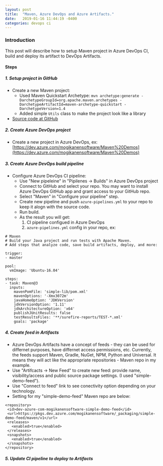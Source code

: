 ```yaml
---
layout: post
title:  "Maven, Azure DevOps and Azure Artifacts."
date:   2019-01-16 11:44:19 -0400
categories: devops ci
---
```

### Introduction
This post will describe how to setup Maven project in Azure DevOps CI, build and deploy its artifact to DevOps Artifacts.

#### Steps

##### 1. Setup project in GitHub
* Create a new Maven project:
  * Used Maven Quickstart Archetype: `mvn archetype:generate -DarchetypeGroupId=org.apache.maven.archetypes -DarchetypeArtifactId=maven-archetype-quickstart -DarchetypeVersion=1.4`
  * Added simple `Utils` class to make the project look like a library 
* [Source code at GitHub](https://github.com/mogikanen9/blog-demo-projects/tree/master/simple-lib) 


##### 2. Create Azure DevOps project
* Create a new project in Azure DevOps, ex: [https://dev.azure.com/mogikanensoftware/Maven%20Demos](https://dev.azure.com/mogikanensoftware/Maven%20Demos)

##### 3. Create Azure DevOps build pipeline
* Configure Azure DevOps CI pipeline:
  * Use "New pipeleine" in "Pipilenes -> Builds" in Azure DevOps project
  * Connect to GitHub and select your repo. You may want to install Azure DevOps GitHub app and grant access to your GitHub repo.
  * Select "Maven" in "Configure your pipeline" step.
  * Create new pipeline and push `azure-pipelines.yml` to your repo to keep it alogn with the source code.
  * Run build.
  * As the result you will get:
    1.  CI pipeline configued in Azure DevOps
    2. `azure-pipelines.yml` config in your repo, ex:
```
# Maven
# Build your Java project and run tests with Apache Maven.
# Add steps that analyze code, save build artifacts, deploy, and more:

trigger:
- master

pool:
  vmImage: 'Ubuntu-16.04'

steps:
- task: Maven@3
  inputs:
    mavenPomFile: 'simple-lib/pom.xml'
    mavenOptions: '-Xmx3072m'
    javaHomeOption: 'JDKVersion'
    jdkVersionOption: '1.11'
    jdkArchitectureOption: 'x64'
    publishJUnitResults: false
    testResultsFiles: '**/surefire-reports/TEST-*.xml'
    goals: 'package'
  ```

##### 4. Create feed in Artifacts
 * Azure DevOps Artifacts have a concept of feeds - they can be used for differnet purposes, have differnet access permissions, etc. Currently, the feeds support Maven, Gradle, NuGet, NPM, Python and Universal. It means they will act like the appropriate repositories - Maven repo in my example.
 * Use "Artifcacts -> New Feed" to create new feed: provide name, visibility/access and public source package settings. (I used "simple-demo-feed").
 * Use "Connect to feed" link to see conectivity option depending on your technology.
 * Setting for my "simple-demo-feed" Maven repo are below:
 ```
 <repository>
  <id>dev-azure-com-mogikanensoftware-simple-demo-feed</id>
  <url>https://pkgs.dev.azure.com/mogikanensoftware/_packaging/simple-demo-feed/maven/v1</url>
  <releases>
    <enabled>true</enabled>
  </releases>
  <snapshots>
    <enabled>true</enabled>
  </snapshots>
</repository>
 ```

##### 5. Update CI pipeline to deploy to Artifacts
 
